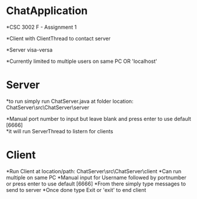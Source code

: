 # ChatApplication
*CSC 3002 F - Assignment 1

*Client with ClientThread to contact server

*Server visa-versa

*Currently limited to multiple users on same PC OR 'localhost'

# Server 
*to run simply run ChatServer.java at folder location: ChatServer\src\ChatServer\server

*Manual port number to input but leave blank and press enter to use default [6666]  
*it will run ServerThread to listern for clients 

# Client 
*Run Client at location/path: ChatServer\src\ChatServer\client
*Can run multiple on same PC
*Manual input for Username followed by portnumber or press enter to use default [6666]
*From there simply type messages to send to server 
*Once done type Exit or 'exit' to end client

